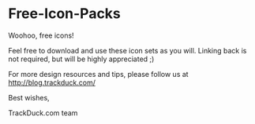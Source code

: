 # Free-Icon-Packs
Woohoo, free icons!

Feel free to download and use these icon sets as you will. Linking back is not required, but will be highly appreciated ;)

For more design resources and tips, please follow us at http://blog.trackduck.com/

Best wishes,

TrackDuck.com team
